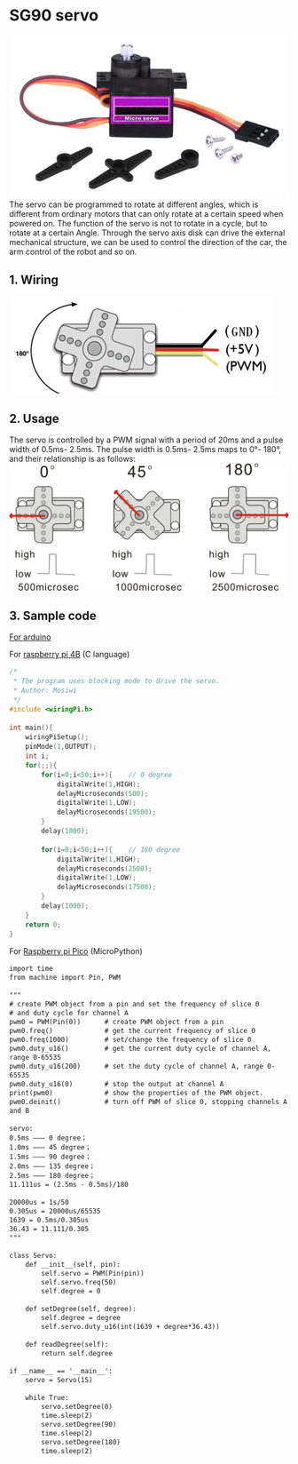 # SG90 servo    
![Img](../../_static/outsourcing/sg90_servo/1img.png)    
The servo can be programmed to rotate at different angles, which is different from ordinary motors that can only rotate at a certain speed when powered on. The function of the servo is not to rotate in a cycle, but to rotate at a certain Angle. Through the servo axis disk can drive the external mechanical structure, we can be used to control the direction of the car, the arm control of the robot and so on.      
     
## 1. Wiring   
![Img](../../_static/outsourcing/sg90_servo/2img.png)     

## 2. Usage       
The servo is controlled by a PWM signal with a period of 20ms and a pulse width of 0.5ms- 2.5ms. The pulse width is 0.5ms- 2.5ms maps to 0°- 180°, and their relationship is as follows:     
![Img](../../_static/outsourcing/sg90_servo/3img.png)    

## 3. Sample code      
[For arduino](https://reference.arduino.cc/reference/en/libraries/servo/)       

For [raspberry pi 4B](../../raspberry/R1D0000_raspberry_pi4/R1D0000_raspberry_pi4.md) (C language)
```C language
/*    
 * The program uses blocking mode to drive the servo.       
 * Author: Mosiwi    
 */
#include <wiringPi.h>

int main(){
	wiringPiSetup();
	pinMode(1,OUTPUT);
	int i;
	for(;;){
		for(i=0;i<50;i++){    // 0 degree
		    digitalWrite(1,HIGH);
		    delayMicroseconds(500);
		    digitalWrite(1,LOW);
            delayMicroseconds(19500);
		}
		delay(1000);

		for(i=0;i<50;i++){    // 180 degree
		    digitalWrite(1,HIGH);
		    delayMicroseconds(2500);
		    digitalWrite(1,LOW);
	        delayMicroseconds(17500);	
		}
        delay(1000);	
	}
	return 0;
}
```

For [Raspberry pi Pico](../../raspberry/R1D0001_raspberry_pico/R1D0001_raspberry_pico.md) (MicroPython)
```microPython
import time
from machine import Pin, PWM

"""
# create PWM object from a pin and set the frequency of slice 0
# and duty cycle for channel A
pwm0 = PWM(Pin(0))      # create PWM object from a pin
pwm0.freq()             # get the current frequency of slice 0
pwm0.freq(1000)         # set/change the frequency of slice 0
pwm0.duty_u16()         # get the current duty cycle of channel A, range 0-65535
pwm0.duty_u16(200)      # set the duty cycle of channel A, range 0-65535
pwm0.duty_u16(0)        # stop the output at channel A
print(pwm0)             # show the properties of the PWM object.
pwm0.deinit()           # turn off PWM of slice 0, stopping channels A and B

servo:
0.5ms ——— 0 degree；
1.0ms ——— 45 degree；
1.5ms ——— 90 degree；
2.0ms ——— 135 degree；
2.5ms ——— 180 degree；
11.111us = (2.5ms - 0.5ms)/180

20000us = 1s/50 
0.305us = 20000us/65535
1639 = 0.5ms/0.305us
36.43 = 11.111/0.305
"""

class Servo:
    def __init__(self, pin):
        self.servo = PWM(Pin(pin))
        self.servo.freq(50)
        self.degree = 0

    def setDegree(self, degree):
        self.degree = degree
        self.servo.duty_u16(int(1639 + degree*36.43))
        
    def readDegree(self):
        return self.degree

if __name__ == '__main__':
    servo = Servo(15)

    while True:
        servo.setDegree(0)
        time.sleep(2)
        servo.setDegree(90)
        time.sleep(2) 
        servo.setDegree(180)
        time.sleep(2)

```
